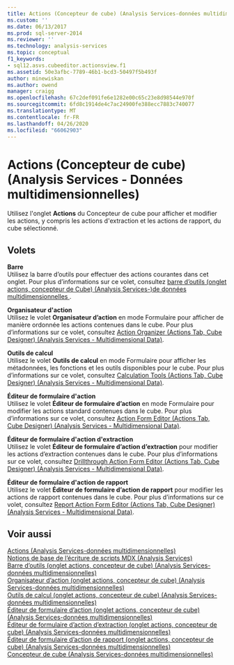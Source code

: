 ```yaml
---
title: Actions (Concepteur de cube) (Analysis Services-données multidimensionnelles) | Microsoft Docs
ms.custom: ''
ms.date: 06/13/2017
ms.prod: sql-server-2014
ms.reviewer: ''
ms.technology: analysis-services
ms.topic: conceptual
f1_keywords:
- sql12.asvs.cubeeditor.actionsview.f1
ms.assetid: 50e3afbc-7789-46b1-bcd3-50497f5b493f
author: minewiskan
ms.author: owend
manager: craigg
ms.openlocfilehash: 67c2def091fe6e1282e00c65c23e8d98544e970f
ms.sourcegitcommit: 6fd8c1914de4c7ac24900fe388ecc7883c740077
ms.translationtype: MT
ms.contentlocale: fr-FR
ms.lasthandoff: 04/26/2020
ms.locfileid: "66062903"
---
```

# <a name="actions-cube-designer-analysis-services---multidimensional-data"></a>Actions (Concepteur de cube) (Analysis Services - Données multidimensionnelles)
  Utilisez l'onglet **Actions** du Concepteur de cube pour afficher et modifier les actions, y compris les actions d'extraction et les actions de rapport, du cube sélectionné.  
  
## <a name="panes"></a>Volets  
 **Barre**  
 Utilisez la barre d’outils pour effectuer des actions courantes dans cet onglet. Pour plus d’informations sur ce volet, consultez [barre d’outils &#40;onglet actions, concepteur de Cube&#41; &#40;Analysis Services-&#41;de données multidimensionnelles ](toolbar-actions-tab-cube-designer-analysis-services-multidimensional-data.md).  
  
 **Organisateur d'action**  
 Utilisez le volet **Organisateur d’action** en mode Formulaire pour afficher de manière ordonnée les actions contenues dans le cube. Pour plus d’informations sur ce volet, consultez [Action Organizer &#40;Actions Tab, Cube Designer&#41; &#40;Analysis Services - Multidimensional Data&#41;](action-organizer-cube-designer-analysis-services-multidimensional-data.md).  
  
 **Outils de calcul**  
 Utilisez le volet **Outils de calcul** en mode Formulaire pour afficher les métadonnées, les fonctions et les outils disponibles pour le cube. Pour plus d’informations sur ce volet, consultez [Calculation Tools &#40;Actions Tab, Cube Designer&#41; &#40;Analysis Services - Multidimensional Data&#41;](calculation-tools-actions-cube-designer-analysis-services-multidimensional-data.md).  
  
 **Éditeur de formulaire d'action**  
 Utilisez le volet **Éditeur de formulaire d’action** en mode Formulaire pour modifier les actions standard contenues dans le cube. Pour plus d’informations sur ce volet, consultez [Action Form Editor &#40;Actions Tab, Cube Designer&#41; &#40;Analysis Services - Multidimensional Data&#41;](action-form-editor-cube-designer-analysis-services-multidimensional-data.md).  
  
 **Éditeur de formulaire d'action d'extraction**  
 Utilisez le volet **Éditeur de formulaire d’action d’extraction** pour modifier les actions d’extraction contenues dans le cube. Pour plus d’informations sur ce volet, consultez [Drillthrough Action Form Editor &#40;Actions Tab, Cube Designer&#41; &#40;Analysis Services - Multidimensional Data&#41;](drillthrough-action-form-editor-cube-designer-analysis-services-multidimensional-data.md).  
  
 **Éditeur de formulaire d'action de rapport**  
 Utilisez le volet **Éditeur de formulaire d’action de rapport** pour modifier les actions de rapport contenues dans le cube. Pour plus d’informations sur ce volet, consultez [Report Action Form Editor &#40;Actions Tab, Cube Designer&#41; &#40;Analysis Services - Multidimensional Data&#41;](report-action-form-editor-cube-designer-analysis-services-multidimensional-data.md).  
  
## <a name="see-also"></a>Voir aussi  
 [Actions &#40;Analysis Services-données multidimensionnelles&#41;](multidimensional-models/actions-analysis-services-multidimensional-data.md)   
 [Notions de base de l’écriture de scripts MDX &#40;Analysis Services&#41;](multidimensional-models/mdx/mdx-scripting-fundamentals-analysis-services.md)   
 [Barre d’outils &#40;onglet actions, concepteur de cube&#41; &#40;Analysis Services-données multidimensionnelles&#41;](toolbar-actions-tab-cube-designer-analysis-services-multidimensional-data.md)   
 [Organisateur d’action &#40;onglet actions, concepteur de cube&#41; &#40;Analysis Services-données multidimensionnelles&#41;](action-organizer-cube-designer-analysis-services-multidimensional-data.md)   
 [Outils de calcul &#40;onglet actions, concepteur de cube&#41; &#40;Analysis Services-données multidimensionnelles&#41;](calculation-tools-actions-cube-designer-analysis-services-multidimensional-data.md)   
 [Éditeur de formulaire d’action &#40;onglet actions, concepteur de cube&#41; &#40;Analysis Services-données multidimensionnelles&#41;](action-form-editor-cube-designer-analysis-services-multidimensional-data.md)   
 [Éditeur de formulaire d’action d’extraction &#40;onglet actions, concepteur de cube&#41; &#40;Analysis Services-données multidimensionnelles&#41;](drillthrough-action-form-editor-cube-designer-analysis-services-multidimensional-data.md)   
 [Éditeur de formulaire d’action de rapport &#40;onglet actions, concepteur de cube&#41; &#40;Analysis Services-données multidimensionnelles&#41;](report-action-form-editor-cube-designer-analysis-services-multidimensional-data.md)   
 [Concepteur de cube &#40;Analysis Services-données multidimensionnelles&#41;](cube-designer-analysis-services-multidimensional-data.md)  
  
  
